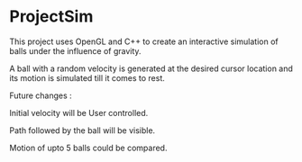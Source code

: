 # ProjectSim

This project uses OpenGL and C++ to create an interactive simulation of balls under the influence of gravity.

A ball with a random velocity is generated at the desired cursor location and its motion is simulated till it comes to rest.

Future changes : 

Initial velocity will be User controlled.

Path followed by the ball will be visible.
                 
Motion of upto 5 balls could be compared.
